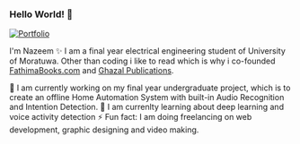 ### Hello World! 👋
[![Portfolio](https://img.shields.io/badge/Visit-Portfolio-blue)](https://www.nazeem.xyz)



I'm Nazeem ✨ I am a final year electrical engineering student of University of Moratuwa. Other than coding i like to read which is why i co-founded [FathimaBooks.com](https://fathimabooks.com/) and [Ghazal Publications](https://ghazal.press). 

🔭 I am currently working on my final year undergraduate project, which is to create an offline Home Automation System with built-in Audio Recognition and Intention Detection. 
🌱 I am currenlty learning about deep learning and voice activity detection
⚡ Fun fact: I am doing freelancing on web development, graphic designing and video making. 

<!--
**nazeemthebeta/nazeemthebeta** is a ✨ _special_ ✨ repository because its `README.md` (this file) appears on your GitHub profile.

Here are some ideas to get you started:

- 🔭 I’m currently working on ...
- 🌱 I’m currently learning ...
- 👯 I’m looking to collaborate on ...
- 🤔 I’m looking for help with ...
- 💬 Ask me about ...
- 📫 How to reach me: ...
- 😄 Pronouns: ...
- ⚡ Fun fact: ...
-->

